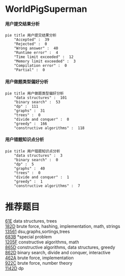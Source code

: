 # WorldPigSuperman

<!-- tabs:start -->



#### **用户提交结果分析**

```mermaid
pie title 用户提交结果分析
    "Accepted" :  39
    "Rejected" :  0
    "Wrong answer" :  40
    "Runtime error" :  4
    "Time limit exceeded" :  12
    "Memory limit exceeded" :  3
    "Compilation error" :  0
    "Partial" :  0
```

#### **用户做题类型偏好分析**

```mermaid
pie title 用户做题类型偏好分析
    "data structures" :  101
    "binary search" :  53
    "dp" :  111
    "graphs" :  31
    "trees" :  0
    "divide and conquer" :  0
    "greedy" :  166
    "constructive algorithms" :  118
```
#### **用户错题知识点分析**

```mermaid
pie title 用户错题知识点分析
    "data structures" :  3
    "binary search" :  0
    "dp" :  5
    "graphs" :  40
    "trees" :  0
    "divide and conquer" :  1
    "greedy" :  1
    "constructive algorithms" :  7
```



<!-- tabs:end -->
# 推荐题目
[61E](https://codeforces.com/contest/61/problem/E)		data structures,
                        trees		  
[182D](https://codeforces.com/contest/182/problem/D)		brute force,
                        hashing,
                        implementation,
                        math,
                        strings		  
[13561](https://codeforces.com/contest/1356/problem/1)		dsu,graphs,sortings,trees		  
[683B](https://codeforces.com/contest/683/problem/B)		*special problem		  
[1205F](https://codeforces.com/contest/1205/problem/F)		constructive algorithms,
                        math		  
[865D](https://codeforces.com/contest/865/problem/D)		constructive algorithms,
                        data structures,
                        greedy		  
[862D](https://codeforces.com/contest/862/problem/D)		binary search,
                        divide and conquer,
                        interactive		  
[462A](https://codeforces.com/contest/462/problem/A)		brute force,
                        implementation		  
[922C](https://codeforces.com/contest/922/problem/C)		brute force,
                        number theory		  
[1142D](https://codeforces.com/contest/1142/problem/D)		dp		  
